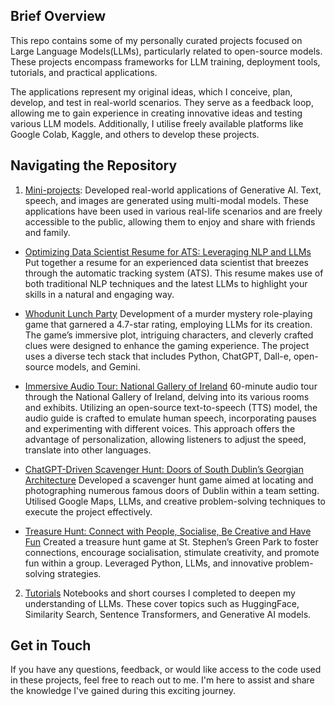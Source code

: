 ## Brief Overview
This repo contains some of my personally curated projects focused on Large Language Models(LLMs), particularly related to open-source models. These projects encompass frameworks for LLM training, deployment tools, tutorials, and practical applications.

The applications represent my original ideas, which I conceive, plan, develop, and test in real-world scenarios. They serve as a feedback loop, allowing me to gain experience in creating innovative ideas and testing various LLM models. Additionally, I utilise freely available platforms like Google Colab, Kaggle, and others to develop these projects.

## Navigating the Repository

1. [Mini-projects](https://github.com/piushvaish/large-language-models/tree/main/mini-projects): Developed real-world applications of Generative AI. Text, speech, and images are generated using multi-modal models. These applications have been used in various real-life scenarios and are freely accessible to the public, allowing them to enjoy and share with friends and family.
* [Optimizing Data Scientist Resume for ATS: Leveraging NLP and LLMs](https://github.com/piushvaish/large-language-models/blob/main/mini-projects/resume-ats.ipynb) Put together a resume for an experienced data scientist that breezes through the automatic tracking system (ATS). This resume makes use of both traditional NLP techniques and the latest LLMs to highlight your skills in a natural and engaging way.
* [Whodunit Lunch Party](https://github.com/piushvaish/large-language-models/blob/main/mini-projects/Whodunit-Challenges-Share-20240413T055534Z-001.zip)
Development of a murder mystery role-playing game that garnered a 4.7-star rating, employing LLMs for its creation. The game’s immersive plot, intriguing characters, and cleverly crafted clues were designed to enhance the gaming experience. The project uses a diverse tech stack that includes Python, ChatGPT, Dall-e, open-source models, and Gemini.

* [Immersive Audio Tour: National Gallery of Ireland](https://github.com/piushvaish/large-language-models/blob/main/mini-projects/ngi-highlight-tour-tts.ipynb) 60-minute audio tour through the National Gallery of Ireland, delving into its various rooms and exhibits. Utilizing an open-source text-to-speech (TTS) model, the audio guide is crafted to emulate human speech, incorporating pauses and experimenting with different voices. This approach offers the advantage of personalization, allowing listeners to adjust the speed, translate into other languages.



* [ChatGPT-Driven Scavenger Hunt: Doors of South Dublin’s Georgian Architecture](https://github.com/piushvaish/large-language-models/blob/main/mini-projects/Doors%20of%20South%20Dublin%E2%80%99s%20Georgian%20Architecture.docx)
Developed a scavenger hunt game aimed at locating and photographing numerous famous doors of Dublin within a team setting. Utilised Google Maps, LLMs, and creative problem-solving techniques to execute the project effectively.

* [Treasure Hunt: Connect with People, Socialise, Be Creative and Have Fun](https://drive.google.com/file/d/17C91HPZo-7cF3vfHBpn6B5epbviqJoP0/view)
Created a treasure hunt game at St. Stephen’s Green Park to foster connections, encourage socialisation, stimulate creativity, and promote fun within a group. Leveraged Python, LLMs, and innovative problem-solving strategies.

2. [Tutorials](https://github.com/piushvaish/large-language-models/tree/main/open-source-models) Notebooks and short courses I completed to deepen my understanding of LLMs. These cover topics such as HuggingFace, Similarity Search, Sentence Transformers, and Generative AI models.

## Get in Touch
If you have any questions, feedback, or would like access to the code used in these projects, feel free to reach out to me. I'm here to assist and share the knowledge I've gained during this exciting journey.

